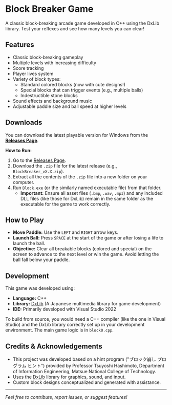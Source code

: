 # Block Breaker Game

A classic block-breaking arcade game developed in C++ using the DxLib library. Test your reflexes and see how many levels you can clear!

## Features

* Classic block-breaking gameplay
* Multiple levels with increasing difficulty
* Score tracking
* Player lives system
* Variety of block types:
    * Standard colored blocks (now with cute designs!)
    * Special blocks that can trigger events (e.g., multiple balls)
    * Indestructible stone blocks
* Sound effects and background music
* Adjustable paddle size and ball speed at higher levels

## Downloads

You can download the latest playable version for Windows from the **[Releases Page](https://github.com/DiZzyyy10/Block-Breaker/releases)**.

**How to Run:**

1.  Go to the [Releases Page](https://github.com/DiZzyyy10/Block-Breaker/releases).
2.  Download the `.zip` file for the latest release (e.g., `BlockBreaker_vX.X.zip`).
3.  Extract all the contents of the `.zip` file into a new folder on your computer.
4.  Run `Block.exe` (or the similarly named executable file) from that folder.
    * **Important:** Ensure all asset files (`.bmp`, `.wav`, `.mp3`) and any included DLL files (like those for DxLib) remain in the same folder as the executable for the game to work correctly.

## How to Play

* **Move Paddle:** Use the `LEFT` and `RIGHT` arrow keys.
* **Launch Ball:** Press `SPACE` at the start of the game or after losing a life to launch the ball.
* **Objective:** Clear all breakable blocks (colored and special) on the screen to advance to the next level or win the game. Avoid letting the ball fall below your paddle.

## Development

This game was developed using:

* **Language:** C++
* **Library:** [DxLib](https://dxlib.xsrv.jp/) (A Japanese multimedia library for game development)
* **IDE:** Primarily developed with Visual Studio 2022

To build from source, you would need a C++ compiler (like the one in Visual Studio) and the DxLib library correctly set up in your development environment. The main game logic is in `block0.cpp`.

## Credits & Acknowledgements

* This project was developed based on a hint program ("ブロック崩し プログラム ヒント") provided by Professor Tsuyoshi Hashimoto, Department of Information Engineering, Matsue National College of Technology.
* Uses the [DxLib](https://dxlib.xsrv.jp/) library for graphics, sound, and input.
* Custom block designs conceptualized and generated with assistance.

---

*Feel free to contribute, report issues, or suggest features!*
